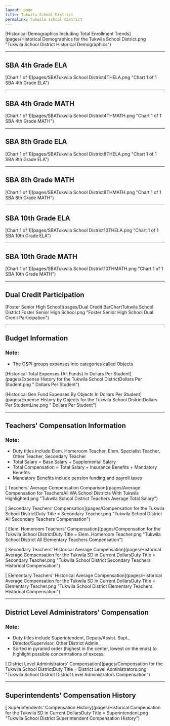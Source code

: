 ```yaml
---
layout: page
title: Tukwila School District
permalink: tukwila school district
---
```



[Historical Demographics Including Total Enrollment Trends](pages/Historical Demographics for the Tukwila School District.png "Tukwila School District Historical Demographics")

___

## SBA 4th Grade ELA

[Chart 1 of 1](pages/SBATukwila School District4THELA.png "Chart 1 of 1 SBA 4th Grade ELA")


___

## SBA 4th Grade MATH

[Chart 1 of 1](pages/SBATukwila School District4THMATH.png "Chart 1 of 1 SBA 4th Grade MATH")


___

## SBA 8th Grade ELA

[Chart 1 of 1](pages/SBATukwila School District8THELA.png "Chart 1 of 1 SBA 8th Grade ELA")


___

## SBA 8th Grade MATH

[Chart 1 of 1](pages/SBATukwila School District8THMATH.png "Chart 1 of 1 SBA 8th Grade MATH")


___

## SBA 10th Grade ELA

[Chart 1 of 1](pages/SBATukwila School District10THELA.png "Chart 1 of 1 SBA 10th Grade ELA")


___

## SBA 10th Grade MATH

[Chart 1 of 1](pages/SBATukwila School District10THMATH.png "Chart 1 of 1 SBA 10th Grade MATH")


___

## Dual Credit Participation

[Foster Senior High School](pages/Dual Credit BarChartTukwila School District Foster Senior High School.png "Foster Senior High School Dual Credit Participation")


___

## Budget Information
### Note:
- The OSPI groups expenses into categories called Objects

[Historical Total Expenses (All Funds) In Dollars Per Student](pages/Expense History for the Tukwila School DistrictDollars Per Student.png " Dollars Per Student")

[Historical Gen Fund Expenses By Objects In Dollars Per Student](pages/Expense History by Objects for the Tukwila School DistrictDollars Per StudentLine.png " Dollars Per Student")


___

## Teachers' Compensation Information
### Note:
- Duty titles include Elem. Homeroom Teacher, Elem. Specialist Teacher, Other Teacher, Secondary Teacher
- Total Salary = Base Salary + Supplemental Salary
- Total Compensation = Total Salary + Insurance Benefits + Mandatory Benefits
- Mandatory Benefits include pension funding and payroll taxes

[ Teachers' Average Compensation Comparison](pages/Average Compensation for TeachersAll WA School Districts With Tukwila Highlighted.png "Tukwila School District Teachers Average Total Salary")

[ Secondary Teachers' Compensation](pages/Compensation for the Tukwila School DistrictDuty Title = Secondary Teacher.png "Tukwila School District All Secondary Teachers Compensation")

[ Elem. Homeroom Teachers' Compensation](pages/Compensation for the Tukwila School DistrictDuty Title = Elem. Homeroom Teacher.png "Tukwila School District All Elementary Teachers Compensation")

[ Secondary Teachers' Historical Average Compensation](pages/Historical Average Compensation for the Tukwila SD in Current DollarsDuty Title = Secondary Teacher.png "Tukwila School District Secondary Teachers Historical Compensation")

[ Elementary Teachers' Historical Average Compensation](pages/Historical Average Compensation for the Tukwila SD in Current DollarsDuty Title = Elementary Teacher.png "Tukwila School District Elementary Teachers Historical Compensation")


___

## District Level Administrators' Compensation

### Note:
- Duty titles include Superintendent, Deputy/Assist. Supt., Director/Supervisor, Other District Admin.
- Sorted in pyramid order (highest in the center, lowest on the ends) to highlight possible concentrations of excess.

[ District Level Administrators' Compensation](pages/Compensation for the Tukwila School DistrictDuty Title = District Level Administrators.png "Tukwila School District District Level Administrators Compensation")


___

## Superintendents' Compensation History

[ Superintendents' Compensation History](pages/Historical Compensation for the Tukwila SD in Current DollarsDuty Title = Superintendent.png "Tukwila School District Superintendent Compensation History")

